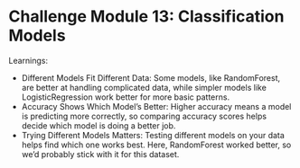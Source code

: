 # Challenge Module 13: Classification Models

Learnings:

- Different Models Fit Different Data: Some models, like RandomForest, are better at handling complicated data, while simpler models like LogisticRegression work better for more basic patterns.
- Accuracy Shows Which Model’s Better: Higher accuracy means a model is predicting more correctly, so comparing accuracy scores helps decide which model is doing a better job.
- Trying Different Models Matters: Testing different models on your data helps find which one works best. Here, RandomForest worked better, so we’d probably stick with it for this dataset.